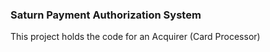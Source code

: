 ### Saturn Payment Authorization System
This project holds the code for an Acquirer (Card Processor)
